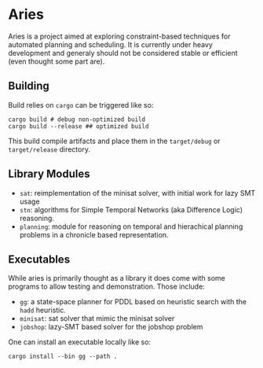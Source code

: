 # Aries

Aries is a project aimed at exploring constraint-based techniques for automated planning and scheduling.
It is currently under heavy development and generaly should not be considered stable or efficient (even thought some part are).

## Building

Build relies on `cargo` can be triggered like so:

```
cargo build # debug non-optimized build
cargo build --release ## optimized build
```

This build compile artifacts and place them in the `target/debug` or `target/release` directory.

## Library Modules

 - `sat`: reimplementation of the minisat solver, with initial work for lazy SMT usage
 - `stn`: algorithms for Simple Temporal Networks (aka Difference Logic) reasoning.
 - `planning`: module for reasoning on temporal and hierachical planning problems in a chronicle based representation.

## Executables

While aries is primarily thought as a library it does come with some programs to allow testing and demonstration. Those include:

- `gg`: a state-space planner for PDDL based on heuristic search with the `hadd` heuristic.
- `minisat`: sat solver that mimic the minisat solver
- `jobshop`: lazy-SMT based solver for the jobshop problem 

One can install an executable locally like so:

```
cargo install --bin gg --path .
``` 